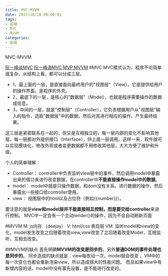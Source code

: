 ```yaml
---
title: MVC-MVVM
date: 2017/10/10 00:00:01
tags: 
- 前端
- MVC
- MVVM
categories: 
- 前端
---
```

MVC-MVVM
<!--more-->

[阮一峰谈MVC](http://www.ruanyifeng.com/blog/2007/11/mvc.html)
[阮一峰讲MVC,MVP,MVVM](http://www.ruanyifeng.com/blog/2015/02/mvcmvp_mvvm.html)
#MVC
MVC模式认为，程序不论简单或复杂，从结构上看，都可以分成三层。

- 1，最上面的一层，是直接面向最终用户的"视图层"（View）。它是提供给用户的操作界面，是程序的外壳。
- 2，最底下的一层，是核心的"数据层"（Model），也就是程序需要操作的数据或信息。
- 3，中间的一层，就是"控制层"（Controller），它负责根据用户从"视图层"输入的指令，选取"数据层"中的数据，然后对其进行相应的操作，产生最终结果。

这三层是紧密联系在一起的，但又是互相独立的，每一层内部的变化不影响其他层。每一层都对外提供接口（Interface），供上面一层调用。这样一来，软件就可以实现模块化，修改外观或者变更数据都不用修改其他层，大大方便了维护和升级。

个人的简单理解：
- Controller： controller中负责监听view层中的事件，然后调用model中暴露出来的借口来进行改变数据，在controller中**不能直接操作model中的数据**。
- model： model中就是只操作数据，和dom没有关系。进行数据的操作，然后暴露出一些接口给controller使用。
- view： 视图层中的html以及占位符（例如{{number}}）。

要注意的就是**view和model层并不能直接相互控制，而是要交给controller**来进行控制。
MVC中一定会有一个主动render()的操作，因为不会自动刷新页面

#MVVM
M: js内存  （deejay）
V:  html/css 表现层
VM:  监听model和view的变化，model发生改变之后随着改变view,view改变了之后随着改变Model，互相监听，互相去改变。


##MVVM的缺点
首先明确**MVVM的改变是同步的**，另外**普通DOM的事件处理也是同步的**。
同步造成的缺点就是：view每改动一次，model就会改变 ，VM中的每一次变化也都会重新渲染view，所以造成很大的性能问题。
而且如果view中有新增内容的话，model中没有事先设置，是不能进行改变的。

